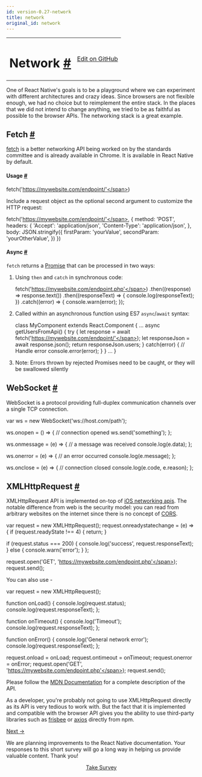 ```yaml
---
id: version-0.27-network
title: network
original_id: network
---
```

<a id="content"></a><table width="100%"><tbody><tr><td><h1><a class="anchor" name="network"></a>Network <a class="hash-link" href="docs/network.html#network">#</a></h1></td><td style="text-align:right;"><a target="_blank" href="https://github.com/facebook/react-native/blob/0.27-stable/docs/Network.md">Edit on GitHub</a></td></tr></tbody></table><div><p>One of React Native's goals is to be a playground where we can experiment with different architectures and crazy ideas. Since browsers are not flexible enough, we had no choice but to reimplement the entire stack. In the places that we did not intend to change anything, we tried to be as faithful as possible to the browser APIs. The networking stack is a great example.</p><h2><a class="anchor" name="fetch"></a>Fetch <a class="hash-link" href="docs/network.html#fetch">#</a></h2><p><a href="https://fetch.spec.whatwg.org/" target="_blank">fetch</a> is a better networking API being worked on by the standards committee and is already available in Chrome. It is available in React Native by default.</p><h4><a class="anchor" name="usage"></a>Usage <a class="hash-link" href="docs/network.html#usage">#</a></h4><div class="prism language-javascript"><span class="token function">fetch<span class="token punctuation">(</span></span><span class="token string">'https://mywebsite.com/endpoint/'</span><span class="token punctuation">)</span></div><p>Include a request object as the optional second argument to customize the HTTP request:</p><div class="prism language-javascript"><span class="token function">fetch<span class="token punctuation">(</span></span><span class="token string">'https://mywebsite.com/endpoint/'</span><span class="token punctuation">,</span> <span class="token punctuation">{</span>
  method<span class="token punctuation">:</span> <span class="token string">'POST'</span><span class="token punctuation">,</span>
  headers<span class="token punctuation">:</span> <span class="token punctuation">{</span>
    <span class="token string">'Accept'</span><span class="token punctuation">:</span> <span class="token string">'application/json'</span><span class="token punctuation">,</span>
    <span class="token string">'Content-Type'</span><span class="token punctuation">:</span> <span class="token string">'application/json'</span><span class="token punctuation">,</span>
  <span class="token punctuation">}</span><span class="token punctuation">,</span>
  body<span class="token punctuation">:</span> JSON<span class="token punctuation">.</span><span class="token function">stringify<span class="token punctuation">(</span></span><span class="token punctuation">{</span>
    firstParam<span class="token punctuation">:</span> <span class="token string">'yourValue'</span><span class="token punctuation">,</span>
    secondParam<span class="token punctuation">:</span> <span class="token string">'yourOtherValue'</span><span class="token punctuation">,</span>
  <span class="token punctuation">}</span><span class="token punctuation">)</span>
<span class="token punctuation">}</span><span class="token punctuation">)</span></div><h4><a class="anchor" name="async"></a>Async <a class="hash-link" href="docs/network.html#async">#</a></h4><p><code>fetch</code> returns a <a href="https://developer.mozilla.org/en-US/docs/Web/JavaScript/Reference/Global_Objects/Promise" target="_blank">Promise</a> that can be processed in two ways:</p><ol><li><p>Using <code>then</code> and <code>catch</code> in synchronous code:</p><div class="prism language-javascript"><span class="token function">fetch<span class="token punctuation">(</span></span><span class="token string">'https://mywebsite.com/endpoint.php'</span><span class="token punctuation">)</span>
<span class="token punctuation">.</span><span class="token function">then<span class="token punctuation">(</span></span><span class="token punctuation">(</span>response<span class="token punctuation">)</span> <span class="token operator">=</span><span class="token operator">&gt;</span> response<span class="token punctuation">.</span><span class="token function">text<span class="token punctuation">(</span></span><span class="token punctuation">)</span><span class="token punctuation">)</span>
<span class="token punctuation">.</span><span class="token function">then<span class="token punctuation">(</span></span><span class="token punctuation">(</span>responseText<span class="token punctuation">)</span> <span class="token operator">=</span><span class="token operator">&gt;</span> <span class="token punctuation">{</span>
  console<span class="token punctuation">.</span><span class="token function">log<span class="token punctuation">(</span></span>responseText<span class="token punctuation">)</span><span class="token punctuation">;</span>
<span class="token punctuation">}</span><span class="token punctuation">)</span>
<span class="token punctuation">.</span><span class="token keyword">catch</span><span class="token punctuation">(</span><span class="token punctuation">(</span>error<span class="token punctuation">)</span> <span class="token operator">=</span><span class="token operator">&gt;</span> <span class="token punctuation">{</span>
  console<span class="token punctuation">.</span><span class="token function">warn<span class="token punctuation">(</span></span>error<span class="token punctuation">)</span><span class="token punctuation">;</span>
<span class="token punctuation">}</span><span class="token punctuation">)</span><span class="token punctuation">;</span></div></li><li><p>Called within an asynchronous function using ES7 <code>async</code>/<code>await</code> syntax:</p><div class="prism language-javascript">class <span class="token class-name">MyComponent</span> extends <span class="token class-name">React<span class="token punctuation">.</span>Component</span> <span class="token punctuation">{</span>
<span class="token punctuation">.</span><span class="token punctuation">.</span><span class="token punctuation">.</span>
async <span class="token function">getUsersFromApi<span class="token punctuation">(</span></span><span class="token punctuation">)</span> <span class="token punctuation">{</span>
  <span class="token keyword">try</span> <span class="token punctuation">{</span>
    <span class="token keyword">let</span> response <span class="token operator">=</span> await <span class="token function">fetch<span class="token punctuation">(</span></span><span class="token string">'https://mywebsite.com/endpoint/'</span><span class="token punctuation">)</span><span class="token punctuation">;</span>
    <span class="token keyword">let</span> responseJson <span class="token operator">=</span> await response<span class="token punctuation">.</span><span class="token function">json<span class="token punctuation">(</span></span><span class="token punctuation">)</span><span class="token punctuation">;</span>
    <span class="token keyword">return</span> responseJson<span class="token punctuation">.</span>users<span class="token punctuation">;</span>
  <span class="token punctuation">}</span> <span class="token keyword">catch</span><span class="token punctuation">(</span>error<span class="token punctuation">)</span> <span class="token punctuation">{</span>
   <span class="token comment" spellcheck="true"> // Handle error
</span>    console<span class="token punctuation">.</span><span class="token function">error<span class="token punctuation">(</span></span>error<span class="token punctuation">)</span><span class="token punctuation">;</span>
  <span class="token punctuation">}</span>
<span class="token punctuation">}</span>
<span class="token punctuation">.</span><span class="token punctuation">.</span><span class="token punctuation">.</span>
<span class="token punctuation">}</span></div></li><li><p>Note: Errors thrown by rejected Promises need to be caught, or they will be swallowed silently</p></li></ol><h2><a class="anchor" name="websocket"></a>WebSocket <a class="hash-link" href="docs/network.html#websocket">#</a></h2><p>WebSocket is a protocol providing full-duplex communication channels over a single TCP connection.</p><div class="prism language-javascript"><span class="token keyword">var</span> ws <span class="token operator">=</span> <span class="token keyword">new</span> <span class="token class-name">WebSocket</span><span class="token punctuation">(</span><span class="token string">'ws://host.com/path'</span><span class="token punctuation">)</span><span class="token punctuation">;</span>

ws<span class="token punctuation">.</span>onopen <span class="token operator">=</span> <span class="token punctuation">(</span><span class="token punctuation">)</span> <span class="token operator">=</span><span class="token operator">&gt;</span> <span class="token punctuation">{</span>
 <span class="token comment" spellcheck="true"> // connection opened
</span>  ws<span class="token punctuation">.</span><span class="token function">send<span class="token punctuation">(</span></span><span class="token string">'something'</span><span class="token punctuation">)</span><span class="token punctuation">;</span>
<span class="token punctuation">}</span><span class="token punctuation">;</span>

ws<span class="token punctuation">.</span>onmessage <span class="token operator">=</span> <span class="token punctuation">(</span>e<span class="token punctuation">)</span> <span class="token operator">=</span><span class="token operator">&gt;</span> <span class="token punctuation">{</span>
 <span class="token comment" spellcheck="true"> // a message was received
</span>  console<span class="token punctuation">.</span><span class="token function">log<span class="token punctuation">(</span></span>e<span class="token punctuation">.</span>data<span class="token punctuation">)</span><span class="token punctuation">;</span>
<span class="token punctuation">}</span><span class="token punctuation">;</span>

ws<span class="token punctuation">.</span>onerror <span class="token operator">=</span> <span class="token punctuation">(</span>e<span class="token punctuation">)</span> <span class="token operator">=</span><span class="token operator">&gt;</span> <span class="token punctuation">{</span>
 <span class="token comment" spellcheck="true"> // an error occurred
</span>  console<span class="token punctuation">.</span><span class="token function">log<span class="token punctuation">(</span></span>e<span class="token punctuation">.</span>message<span class="token punctuation">)</span><span class="token punctuation">;</span>
<span class="token punctuation">}</span><span class="token punctuation">;</span>

ws<span class="token punctuation">.</span>onclose <span class="token operator">=</span> <span class="token punctuation">(</span>e<span class="token punctuation">)</span> <span class="token operator">=</span><span class="token operator">&gt;</span> <span class="token punctuation">{</span>
 <span class="token comment" spellcheck="true"> // connection closed
</span>  console<span class="token punctuation">.</span><span class="token function">log<span class="token punctuation">(</span></span>e<span class="token punctuation">.</span>code<span class="token punctuation">,</span> e<span class="token punctuation">.</span>reason<span class="token punctuation">)</span><span class="token punctuation">;</span>
<span class="token punctuation">}</span><span class="token punctuation">;</span></div><h2><a class="anchor" name="xmlhttprequest"></a>XMLHttpRequest <a class="hash-link" href="docs/network.html#xmlhttprequest">#</a></h2><p>XMLHttpRequest API is implemented on-top of <a href="https://developer.apple.com/library/mac/documentation/Cocoa/Conceptual/URLLoadingSystem/URLLoadingSystem.html" target="_blank">iOS networking apis</a>. The notable difference from web is the security model: you can read from arbitrary websites on the internet since there is no concept of <a href="http://en.wikipedia.org/wiki/Cross-origin_resource_sharing" target="_blank">CORS</a>.</p><div class="prism language-javascript"><span class="token keyword">var</span> request <span class="token operator">=</span> <span class="token keyword">new</span> <span class="token class-name">XMLHttpRequest</span><span class="token punctuation">(</span><span class="token punctuation">)</span><span class="token punctuation">;</span>
request<span class="token punctuation">.</span>onreadystatechange <span class="token operator">=</span> <span class="token punctuation">(</span>e<span class="token punctuation">)</span> <span class="token operator">=</span><span class="token operator">&gt;</span> <span class="token punctuation">{</span>
  <span class="token keyword">if</span> <span class="token punctuation">(</span>request<span class="token punctuation">.</span>readyState <span class="token operator">!</span><span class="token operator">==</span> <span class="token number">4</span><span class="token punctuation">)</span> <span class="token punctuation">{</span>
    <span class="token keyword">return</span><span class="token punctuation">;</span>
  <span class="token punctuation">}</span>

  <span class="token keyword">if</span> <span class="token punctuation">(</span>request<span class="token punctuation">.</span>status <span class="token operator">===</span> <span class="token number">200</span><span class="token punctuation">)</span> <span class="token punctuation">{</span>
    console<span class="token punctuation">.</span><span class="token function">log<span class="token punctuation">(</span></span><span class="token string">'success'</span><span class="token punctuation">,</span> request<span class="token punctuation">.</span>responseText<span class="token punctuation">)</span><span class="token punctuation">;</span>
  <span class="token punctuation">}</span> <span class="token keyword">else</span> <span class="token punctuation">{</span>
    console<span class="token punctuation">.</span><span class="token function">warn<span class="token punctuation">(</span></span><span class="token string">'error'</span><span class="token punctuation">)</span><span class="token punctuation">;</span>
  <span class="token punctuation">}</span>
<span class="token punctuation">}</span><span class="token punctuation">;</span>

request<span class="token punctuation">.</span><span class="token function">open<span class="token punctuation">(</span></span><span class="token string">'GET'</span><span class="token punctuation">,</span> <span class="token string">'https://mywebsite.com/endpoint.php'</span><span class="token punctuation">)</span><span class="token punctuation">;</span>
request<span class="token punctuation">.</span><span class="token function">send<span class="token punctuation">(</span></span><span class="token punctuation">)</span><span class="token punctuation">;</span></div><p>You can also use - </p><div class="prism language-javascript"><span class="token keyword">var</span> request <span class="token operator">=</span> <span class="token keyword">new</span> <span class="token class-name">XMLHttpRequest</span><span class="token punctuation">(</span><span class="token punctuation">)</span><span class="token punctuation">;</span>

<span class="token keyword">function</span> <span class="token function">onLoad<span class="token punctuation">(</span></span><span class="token punctuation">)</span> <span class="token punctuation">{</span>
    console<span class="token punctuation">.</span><span class="token function">log<span class="token punctuation">(</span></span>request<span class="token punctuation">.</span>status<span class="token punctuation">)</span><span class="token punctuation">;</span>
    console<span class="token punctuation">.</span><span class="token function">log<span class="token punctuation">(</span></span>request<span class="token punctuation">.</span>responseText<span class="token punctuation">)</span><span class="token punctuation">;</span>
<span class="token punctuation">}</span><span class="token punctuation">;</span>

<span class="token keyword">function</span> <span class="token function">onTimeout<span class="token punctuation">(</span></span><span class="token punctuation">)</span> <span class="token punctuation">{</span>
    console<span class="token punctuation">.</span><span class="token function">log<span class="token punctuation">(</span></span><span class="token string">'Timeout'</span><span class="token punctuation">)</span><span class="token punctuation">;</span>
    console<span class="token punctuation">.</span><span class="token function">log<span class="token punctuation">(</span></span>request<span class="token punctuation">.</span>responseText<span class="token punctuation">)</span><span class="token punctuation">;</span>
<span class="token punctuation">}</span><span class="token punctuation">;</span>

<span class="token keyword">function</span> <span class="token function">onError<span class="token punctuation">(</span></span><span class="token punctuation">)</span> <span class="token punctuation">{</span>
    console<span class="token punctuation">.</span><span class="token function">log<span class="token punctuation">(</span></span><span class="token string">'General network error'</span><span class="token punctuation">)</span><span class="token punctuation">;</span>
    console<span class="token punctuation">.</span><span class="token function">log<span class="token punctuation">(</span></span>request<span class="token punctuation">.</span>responseText<span class="token punctuation">)</span><span class="token punctuation">;</span>
<span class="token punctuation">}</span><span class="token punctuation">;</span>

request<span class="token punctuation">.</span>onload <span class="token operator">=</span> onLoad<span class="token punctuation">;</span>
request<span class="token punctuation">.</span>ontimeout <span class="token operator">=</span> onTimeout<span class="token punctuation">;</span>
request<span class="token punctuation">.</span>onerror <span class="token operator">=</span> onError<span class="token punctuation">;</span>
request<span class="token punctuation">.</span><span class="token function">open<span class="token punctuation">(</span></span><span class="token string">'GET'</span><span class="token punctuation">,</span> <span class="token string">'https://mywebsite.com/endpoint.php'</span><span class="token punctuation">)</span><span class="token punctuation">;</span>
request<span class="token punctuation">.</span><span class="token function">send<span class="token punctuation">(</span></span><span class="token punctuation">)</span><span class="token punctuation">;</span></div><p>Please follow the <a href="https://developer.mozilla.org/en-US/docs/Web/API/XMLHttpRequest" target="_blank">MDN Documentation</a> for a complete description of the API.</p><p>As a developer, you're probably not going to use XMLHttpRequest directly as its API is very tedious to work with. But the fact that it is implemented and compatible with the browser API gives you the ability to use third-party libraries such as <a href="https://github.com/niftylettuce/frisbee" target="_blank">frisbee</a> or <a href="https://github.com/mzabriskie/axios" target="_blank">axios</a> directly from npm.</p></div><div class="docs-prevnext"><a class="docs-next" href="docs/timers.html#content">Next →</a></div><div class="survey"><div class="survey-image"></div><p>We are planning improvements to the React Native documentation. Your responses to this short survey will go a long way in helping us provide valuable content. Thank you!</p><center><a class="button" href="https://www.facebook.com/survey?oid=681969738611332">Take Survey</a></center></div>